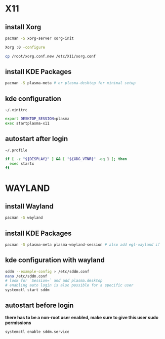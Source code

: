 # X11
## install Xorg
```bash
pacman -S xorg-server xorg-init

Xorg :0 -configure

cp /root/xorg.conf.new /etc/X11/xorg.conf
```

## install KDE Packages
```bash
pacman -S plasma-meta # or plasma-desktop for minimal setup
```

## kde configuration
`~/.xinitrc`
```bash
export DESKTOP_SESSION=plasma
exec startplasma-x11
```

## autostart after login
`~/.profile`
```bash
if [ -z "${DISPLAY}" ] && [ "${XDG_VTNR}" -eq 1 ]; then
  exec startx
fi
```

# WAYLAND
## install Wayland
```bash
pacman -S wayland
```

## install KDE Packages
```bash
pacman -S plasma-meta plasma-wayland-session # also add egl-wayland if you use nvidia
```

## kde configuration with wayland
```bash
sddm --example-config > /etc/sddm.conf
nano /etc/sddm.conf
# look for `Session=` and add plasma.desktop
# enabling auto login is also possible for a specific user
systemctl start sddm
```

## autostart before login
**there has to be a non-root user enabled, make sure to give this user sudo permissions**
```bash
systemctl enable sddm.service
```